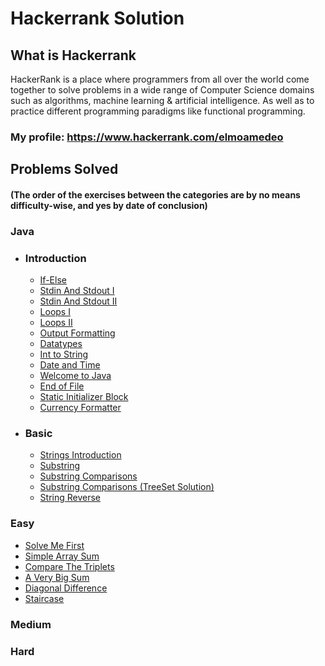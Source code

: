 # Hackerrank Solution

## What is Hackerrank
HackerRank is a place where programmers from all over the world come together to solve problems in a wide range of Computer Science domains such as algorithms, machine learning & artificial intelligence. As well as to practice different programming paradigms like functional programming.

### My profile: https://www.hackerrank.com/elmoamedeo

## Problems Solved
#### (The order of the exercises between the categories are by no means difficulty-wise, and yes by date of conclusion) 

### Java

* ### Introduction
    * [If-Else](https://github.com/elmoamedeo/hackerrank/blob/main/Java/introduction/IfElse.java)
    * [Stdin And Stdout I](https://github.com/elmoamedeo/hackerrank/blob/main/Java/introduction/StdinAndStdoutI.java)
    * [Stdin And Stdout II](https://github.com/elmoamedeo/hackerrank/blob/main/Java/introduction/StdinAndStdoutII.java)
    * [Loops I](https://github.com/elmoamedeo/hackerrank/blob/main/Java/introduction/LoopsI.java)
    * [Loops II](https://github.com/elmoamedeo/hackerrank/blob/main/Java/introduction/LoopsII.java)
    * [Output Formatting](https://github.com/elmoamedeo/hackerrank/blob/main/Java/introduction/OutputFormatting.java)
    * [Datatypes](https://github.com/elmoamedeo/hackerrank/blob/main/Java/introduction/Datatypes.java)
    * [Int to String](https://github.com/elmoamedeo/hackerrank/blob/main/Java/introduction/IntToString.java)
    * [Date and Time](https://github.com/elmoamedeo/hackerrank/blob/main/Java/introduction/DateAndTime.java)
    * [Welcome to Java](https://github.com/elmoamedeo/hackerrank/blob/main/Java/introduction/WelcomeToJava.java)
    * [End of File](https://github.com/elmoamedeo/hackerrank/blob/main/Java/introduction/EndOfFile.java)
    * [Static Initializer Block](https://github.com/elmoamedeo/hackerrank/blob/main/Java/introduction/StaticInitializerBlock.java)
    * [Currency Formatter](https://github.com/elmoamedeo/hackerrank/blob/main/Java/introduction/CurrencyFormatter.java)

* ### Basic
    * [Strings Introduction](https://github.com/elmoamedeo/hackerrank/blob/main/Java/basic/StringsIntroduction.java)
    * [Substring](https://github.com/elmoamedeo/hackerrank/blob/main/Java/basic/Substring.java)
    * [Substring Comparisons](https://github.com/elmoamedeo/hackerrank/blob/main/Java/basic/SubstringComparisons.java)
    * [Substring Comparisons (TreeSet Solution)](https://github.com/elmoamedeo/hackerrank/blob/main/Java/basic/SubstringComparisonsTreeSet.java)
    * [String Reverse](https://github.com/elmoamedeo/hackerrank/blob/main/Java/basic/StringReverse.java)

### Easy
* [Solve Me First](https://github.com/elmoamedeo/hackerrank/blob/main/Easy/SolveMeFirst.java)
* [Simple Array Sum](https://github.com/elmoamedeo/hackerrank/blob/main/Easy/SimpleArraySum.java)
* [Compare The Triplets](https://github.com/elmoamedeo/hackerrank/blob/main/Easy/CompareTheTriplets.java)
* [A Very Big Sum](https://github.com/elmoamedeo/hackerrank/blob/main/Easy/AVeryBigSum.java)
* [Diagonal Difference](https://github.com/elmoamedeo/hackerrank/blob/main/Easy/DiagonalDifference.java)
* [Staircase](https://github.com/elmoamedeo/hackerrank/blob/main/Easy/Staircase.java)

### Medium

### Hard